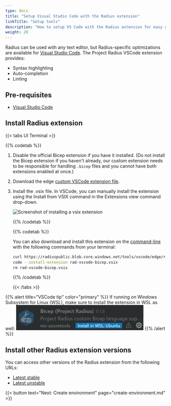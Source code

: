 ```yaml
---
type: docs
title: "Setup Visual Studio Code with the Radius extension"
linkTitle: "Setup tools"
description: "How to setup VS Code with the Radius extension for easy application authoring"
weight: 20
---
```


Radius can be used with any text editor, but Radius-specific optimizations are available for [Visual Studio Code](https://code.visualstudio.com/). The Project Radius VSCode extension provides:
- Syntax highlighting
- Auto-completion
- Linting

## Pre-requisites

- [Visual Studio Code](https://code.visualstudio.com/)

## Install Radius extension

{{< tabs UI Terminal >}}

{{% codetab %}}
  
1. Disable the official Bicep extension if you have it installed. (Do not install the Bicep extension if you haven't already, our custom extension needs to be responsible for handling `.bicep` files and you cannot have both extensions enabled at once.)

1. Download the edge [custom VSCode extension file](https://radiuspublic.blob.core.windows.net/tools/vscode/edge/rad-vscode-bicep.vsix).

1. Install the .vsix file. In VSCode, you can manually install the extension using the Install from VSIX command in the Extensions view command drop-down.

   <img src="./vsix-install.png" alt="Screenshot of installing a vsix extension" width=400>

   {{% /codetab %}}

   {{% codetab %}}

   You can also download and install this extension on the [command-line](https://code.visualstudio.com/docs/editor/extension-gallery#_install-from-a-vsix) with the following commands from your terminal:

   ```bash
   curl https://radiuspublic.blob.core.windows.net/tools/vscode/edge/rad-vscode-bicep.vsix --output rad-vscode-bicep.vsix
   code --install-extension rad-vscode-bicep.vsix
   rm rad-vscode-bicep.vsix
   ```

   {{% /codetab %}}

   {{< /tabs >}}

{{% alert title="VSCode tip" color="primary" %}} 
If running on Windows Subsystem for Linux (WSL), make sure to install the extension in WSL as well:
  <img src="./wsl-extension.png" alt="Screenshot of installing a vsix extension in WSL" width=400>
{{% /alert %}}

## Install other Radius extension versions

You can access other versions of the Radius extension from the following URLs:

- [Latest stable](https://get.radapp.dev/tools/vscode/stable/rad-vscode-bicep.vsix)
- [Latest unstable](https://radiuspublic.blob.core.windows.net/tools/vscode/edge/rad-vscode-bicep.vsix)

{{< button text="Next: Create environment" page="create-environment.md" >}}